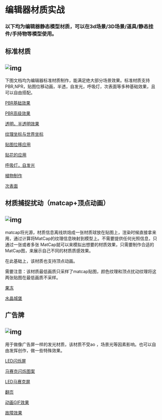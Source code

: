 # 编辑器材质实战

### 以下均为编辑器静态模型材质，可以在3d场景/3D场景/道具/静态挂件/手持物等模型使用。

## 标准材质

## ![img](https://arkimg.ark.online/1730268265449-2.png)

下图文档均为编辑器标准材质制作，能满足绝大部分场景效果。标准材质支持PBR,NPR，贴图位移动画，半透，自发光，呼吸灯，次表面等多种基础效果，且可以自由搭配。

[PBR基础效果](./17-1-1PBR-Basic-Effects)

[PBR高级效果](./17-1-2PPBR-Advanced-Effects)

[透明，半透明效果](./17-1-3Transparent)

[纹理坐标与世界坐标](./17-1-4World-Coordinates)

[贴图位移应用](./17-1-5Map-displacement)

[贴花的应用](./17-1-6Decals)

[呼吸灯，自发光](./17-1-7Breathing-Lamp)

[植物制作](./17-1-8plant)

[次表面](./17-1-9Subsurface)

## 材质捕捉扰动（matcap+顶点动画）

## ![img](https://arkimg.ark.online/1730268265449-1.png)

matcap将光源，材质信息离线烘焙成一张材质球放在贴图上，渲染时候直接拿来用，通过计算将MatCap的纹理信息映射到模型上。不需要提供任何光照信息，只通过一张或者多张 MatCap就可以来模拟出想要的材质效果，只需要制作合适的MatCap图，来展示自己不同的材质质感效果。

在此基础上，该材质也支持顶点动画。

需要注意：该材质最低画质只采样了matcap贴图，颜色纹理和顶点扰动纹理将这两张贴图在最低画质不采样。

[果冻](./18-1-1jelly)

[水晶城堡](./18-1-2Crystal-Castles)

## 广告牌

## ![img](https://arkimg.ark.online/1730614594403-1.png)

用于做像广告屏一样的发光材质，该材质不受ao ，场景光等因素影响。也可以自由发挥创作，做一些特殊效果。

[LED闪烁屏](./19-1-1shanshuo)

[马赛克闪烁图案](./19-1-2mashaikeshansuo)

[LED马赛克屏](./19-1-3mashaike)

[翻页](./19-1-4fanye)

[动画GIF效果](./19-1-5GIF)

[‍⁠⁠‍‍‬‬‬⁠⁠‌﻿‬‍‌‌‬‍﻿故障效果](./19-1-6guzhang)

